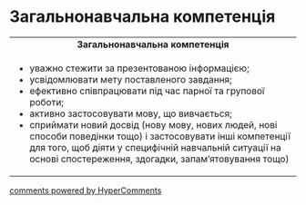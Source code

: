 <div id="hypercomments_widget" class="js-hypercomments-widget invisible"></div>

# Загальнонавчальна компетенція

<table>
  <tr>
    <td align="center"><b>Загальнонавчальна компетенція</b></td>
  </tr>
<td style="vertical-align:top !important;">
<ul>
<li>уважно стежити за презентованою інформацією;</li>
<li>усвідомлювати мету поставленого завдання;</li>
<li>ефективно співпрацювати під час парної та групової роботи;</li>
<li>активно застосовувати мову, що вивчається;</li>
<li>сприймати новий досвід (нову мову, нових людей, нові способи поведінки тощо) і застосовувати інші компетенції для того, щоб діяти у специфічній навчальній ситуації на основі спостереження, здогадки, запам’ятовування  тощо)</li>
</ul>
</td>
</table>

<div class="js-hypercomments-container">
    <a href="http://hypercomments.com" class="hc-link" title="comments widget">comments powered by HyperComments</a>
</div>